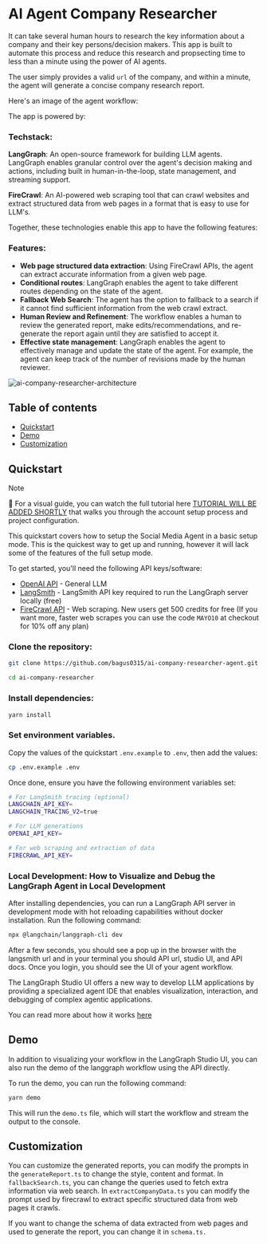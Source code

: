 # AI Agent Company Researcher

It can take several human hours to research the key information about a company and their key persons/decision makers. This app is built to automate this process and reduce this research and propsecting time to less than a minute using the power of AI agents.

The user simply provides a valid `url` of the company, and within a minute, the agent will generate a concise company research report.

Here's an image of the agent workflow:

The app is powered by:

### Techstack:

**LangGraph**: An open-source framework for building LLM agents. LangGraph enables granular control over the agent's decision making and actions, including built in human-in-the-loop, state management, and streaming support.

**FireCrawl**: An AI-powered web scraping tool that can crawl websites and extract structured data from web pages in a format that is easy to use for LLM's.

Together, these technologies enable this app to have the following features:

### Features:

- **Web page structured data extraction**: Using FireCrawl APIs, the agent can extract accurate information from a given web page.
- **Conditional routes**: LangGraph enables the agent to take different routes depending on the state of the agent.
- **Fallback Web Search**: The agent has the option to fallback to a search if it cannot find sufficient information from the web crawl extract.
- **Human Review and Refinement**: The workflow enables a human to review the generated report, make edits/recommendations, and re-generate the report again until they are satisfied to accept it.
- **Effective state management**: LangGraph enables the agent to effectively manage and update the state of the agent. For example, the agent can keep track of the number of revisions made by the human reviewer.

![ai-company-researcher-architecture](https://github.com/user-attachments/assets/134de859-ac38-4816-9113-2d0081870a87)

## Table of contents

- [Quickstart](#quickstart)
- [Demo](#demo)
- [Customization](#customization)

## Quickstart

> [!NOTE]
> 🎥 For a visual guide, you can watch the full tutorial here [TUTORIAL WILL BE ADDED SHORTLY](TBA) that walks you through the account setup process and project configuration.

This quickstart covers how to setup the Social Media Agent in a basic setup mode. This is the quickest way to get up and running, however it will lack some of the features of the full setup mode.

To get started, you'll need the following API keys/software:

- [OpenAI API](https://platform.openai.com/api-keys) - General LLM
- [LangSmith](https://smith.langchain.com/) - LangSmith API key required to run the LangGraph server locally (free)
- [FireCrawl API](https://www.firecrawl.dev/) - Web scraping. New users get 500 credits for free (If you want more, faster web scrapes you can use the code `MAYO10` at checkout for 10% off any plan)

### Clone the repository:

```bash
git clone https://github.com/bagus0315/ai-company-researcher-agent.git
```

```bash
cd ai-company-researcher
```

### Install dependencies:

```bash
yarn install
```

### Set environment variables.

Copy the values of the quickstart `.env.example` to `.env`, then add the values:

```bash
cp .env.example .env
```

Once done, ensure you have the following environment variables set:

```bash
# For LangSmith tracing (optional)
LANGCHAIN_API_KEY=
LANGCHAIN_TRACING_V2=true

# For LLM generations
OPENAI_API_KEY=

# For web scraping and extraction of data
FIRECRAWL_API_KEY=

```

### Local Development: How to Visualize and Debug the LangGraph Agent in Local Development

After installing dependencies, you can run a LangGraph API server in development mode with hot reloading capabilities without docker installation. Run the following command:

```bash
npx @langchain/langgraph-cli dev
```

After a few seconds, you should see a pop up in the browser with the langsmith url and in your terminal you should API url, studio UI, and API docs. Once you login, you should see the UI of your agent workflow.

The LangGraph Studio UI offers a new way to develop LLM applications by providing a specialized agent IDE that enables visualization, interaction, and debugging of complex agentic applications.

You can read more about how it works [here](https://langchain-ai.github.io/langgraph/concepts/langgraph_studio/)

## Demo

In addition to visualizing your workflow in the LangGraph Studio UI, you can also run the demo of the langgraph workflow using the API directly.

To run the demo, you can run the following command:

```bash
yarn demo
```

This will run the `demo.ts` file, which will start the workflow and stream the output to the console.

## Customization

You can customize the generated reports, you can modify the prompts in the `generateReport.ts` to change the style, content and format. In `fallbackSearch.ts`, you can change the queries used to fetch extra information via web search. In `extractCompanyData.ts` you can modify the prompt used by firecrawl to extract specific structured data from web pages it crawls.

If you want to change the schema of data extracted from web pages and used to generate the report, you can change it in `schema.ts.`

